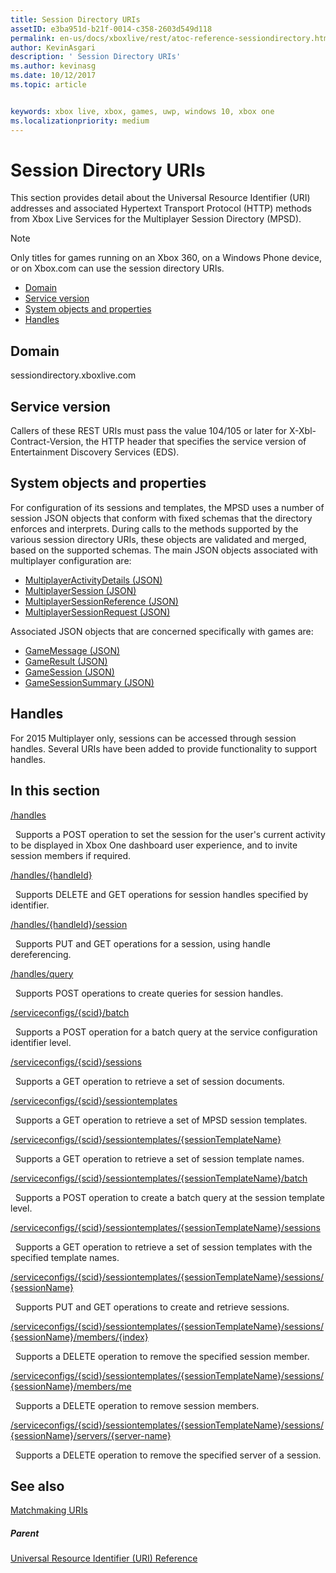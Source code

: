 ```yaml
---
title: Session Directory URIs
assetID: e3ba951d-b21f-0014-c358-2603d549d118
permalink: en-us/docs/xboxlive/rest/atoc-reference-sessiondirectory.html
author: KevinAsgari
description: ' Session Directory URIs'
ms.author: kevinasg
ms.date: 10/12/2017
ms.topic: article


keywords: xbox live, xbox, games, uwp, windows 10, xbox one
ms.localizationpriority: medium
---
```



# Session Directory URIs

This section provides detail about the Universal Resource Identifier (URI) addresses and associated Hypertext Transport Protocol (HTTP) methods from Xbox Live Services for the Multiplayer Session Directory (MPSD).


> [!NOTE] 
> Only titles for games running on an Xbox 360, on a Windows Phone device, or on Xbox.com can use the session directory URIs.  


  * [Domain](#ID4EUB)
  * [Service version](#ID4EZB)
  * [System objects and properties](#ID4EAC)
  * [Handles](#ID4EBE)

<a id="ID4EUB"></a>


## Domain
sessiondirectory.xboxlive.com  
<a id="ID4EZB"></a>


## Service version

Callers of these REST URIs must pass the value 104/105 or later for X-Xbl-Contract-Version, the HTTP header that specifies the service version of Entertainment Discovery Services (EDS).

<a id="ID4EAC"></a>


## System objects and properties

For configuration of its sessions and templates, the MPSD uses a number of session JSON objects that conform with fixed schemas that the directory enforces and interprets. During calls to the methods supported by the various session directory URIs, these objects are validated and merged, based on the supported schemas. The main JSON objects associated with multiplayer configuration are:

   *  [MultiplayerActivityDetails (JSON)](../../json/json-multiplayeractivitydetails.md)
   *  [MultiplayerSession (JSON)](../../json/json-multiplayersession.md)
   *  [MultiplayerSessionReference (JSON)](../../json/json-multiplayersessionreference.md)
   *  [MultiplayerSessionRequest (JSON)](../../json/json-multiplayersessionrequest.md)


Associated JSON objects that are concerned specifically with games are:

   *  [GameMessage (JSON)](../../json/json-gamemessage.md)
   *  [GameResult (JSON)](../../json/json-gameresult.md)
   *  [GameSession (JSON)](../../json/json-gamesession.md)
   *  [GameSessionSummary (JSON)](../../json/json-gamesessionsummary.md)


<a id="ID4EBE"></a>


## Handles

For 2015 Multiplayer only, sessions can be accessed through session handles. Several URIs have been added to provide functionality to support handles.  
<a id="ID4EFE"></a>


## In this section

[/handles](uri-handles.md)

&nbsp;&nbsp;Supports a POST operation to set the session for the user's current activity to be displayed in Xbox One dashboard user experience, and to invite session members if required.

[/handles/{handleId}](uri-handleshandleid.md)

&nbsp;&nbsp;Supports DELETE and GET operations for session handles specified by identifier.

[/handles/{handleId}/session](uri-handleshandleidsession.md)

&nbsp;&nbsp;Supports PUT and GET operations for a session, using handle dereferencing.

[/handles/query](uri-handlesquery.md)

&nbsp;&nbsp;Supports POST operations to create queries for session handles.

[/serviceconfigs/{scid}/batch](uri-serviceconfigsscidbatch.md)

&nbsp;&nbsp;Supports a POST operation for a batch query at the service configuration identifier level.

[/serviceconfigs/{scid}/sessions](uri-serviceconfigsscidsessions.md)

&nbsp;&nbsp;Supports a GET operation to retrieve a set of session documents.

[/serviceconfigs/{scid}/sessiontemplates](uri-serviceconfigsscidsessiontemplates.md)

&nbsp;&nbsp;Supports a GET operation to retrieve a set of MPSD session templates.

[/serviceconfigs/{scid}/sessiontemplates/{sessionTemplateName}](uri-serviceconfigsscidsessiontemplatessessiontemplatename.md)

&nbsp;&nbsp;Supports a GET operation to retrieve a set of session template names.

[/serviceconfigs/{scid}/sessiontemplates/{sessionTemplateName}/batch](uri-serviceconfigscidsessiontemplatessessiontemplatenamebatch.md)

&nbsp;&nbsp;Supports a POST operation to create a batch query at the session template level.

[/serviceconfigs/{scid}/sessiontemplates/{sessionTemplateName}/sessions](uri-serviceconfigsscidsessiontemplatessessiontemplatenamesessions.md)

&nbsp;&nbsp;Supports a GET operation to retrieve a set of session templates with the specified template names.

[/serviceconfigs/{scid}/sessiontemplates/{sessionTemplateName}/sessions/{sessionName}](uri-serviceconfigsscidsessiontemplatessessiontemplatenamesessionssessionname.md)

&nbsp;&nbsp;Supports PUT and GET operations to create and retrieve sessions.

[/serviceconfigs/{scid}/sessiontemplates/{sessionTemplateName}/sessions/{sessionName}/members/{index}](uri-serviceconfigsscidsessiontemplatessessiontemplatenamesessionnamemembersindex.md)

&nbsp;&nbsp;Supports a DELETE operation to remove the specified session member.

[/serviceconfigs/{scid}/sessiontemplates/{sessionTemplateName}/sessions/{sessionName}/members/me](uri-serviceconfigsscidsessiontemplatessessiontemplatenamesessionssessionnamemembersme.md)

&nbsp;&nbsp;Supports a DELETE operation to remove session members.

[/serviceconfigs/{scid}/sessiontemplates/{sessionTemplateName}/sessions/{sessionName}/servers/{server-name}](uri-serviceconfigsscidsessiontemplatessessiontemplatenamesessionnamemembersservername.md)

&nbsp;&nbsp;Supports a DELETE operation to remove the specified server of a session.

<a id="ID4ESF"></a>


## See also

<a id="ID4EUF"></a>

   [Matchmaking URIs](../matchtickets/atoc-reference-matchtickets.md)


<a id="ID4E1F"></a>


##### Parent

[Universal Resource Identifier (URI) Reference](../atoc-xboxlivews-reference-uris.md)
